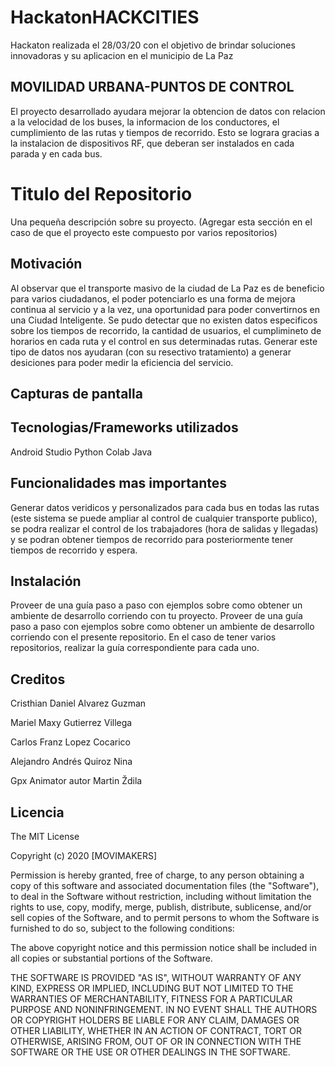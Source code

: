 # HackatonHACKCITIES
Hackaton realizada el 28/03/20 con el objetivo de brindar soluciones innovadoras y su aplicacion en el municipio de La Paz
## MOVILIDAD URBANA-PUNTOS DE CONTROL
El proyecto desarrollado ayudara mejorar la obtencion de datos con relacion a la velocidad de los buses, la informacion de 
los conductores, el cumplimiento de las rutas y tiempos de recorrido. Esto se lograra gracias a la instalacion de dispositivos RF, que deberan ser instalados en cada parada y en cada bus. 
# Titulo del Repositorio
Una pequeña descripción sobre su proyecto. 
(Agregar esta sección en el caso de que el proyecto este compuesto por varios repositorios)
## Motivación
Al observar que el transporte masivo de la ciudad de La Paz es de beneficio para varios ciudadanos, el poder potenciarlo es una forma de mejora continua al servicio y a la vez, una oportunidad para poder convertirnos en una Ciudad Inteligente. Se pudo detectar que no existen datos especificos sobre los tiempos de recorrido, la cantidad de usuarios, el cumplimineto de horarios en cada ruta y el control en sus determinadas rutas. Generar este tipo de datos nos ayudaran (con su resectivo tratamiento) a generar desiciones para poder medir la eficiencia del servicio. 
## Capturas de pantalla


## Tecnologias/Frameworks utilizados
Android Studio 
Python
Colab
Java
## Funcionalidades mas importantes
Generar datos veridicos y personalizados para cada bus en todas las rutas (este sistema se puede ampliar al control de cualquier transporte publico), se podra realizar el control de los trabajadores (hora de salidas y llegadas) y se podran obtener tiempos de recorrido para posteriormente tener tiempos de recorrido y espera. 
## Instalación
Proveer de una guía paso a paso con ejemplos sobre como obtener un ambiente de desarrollo corriendo con tu proyecto. 
Proveer de una guía paso a paso con ejemplos sobre como obtener un ambiente de desarrollo corriendo con el presente repositorio. 
En el caso de tener varios repositorios, realizar la guía correspondiente para cada uno.

## Creditos
Cristhian Daniel Alvarez Guzman

Mariel Maxy Gutierrez Villega

Carlos Franz Lopez Cocarico

Alejandro Andrés Quiroz Nina

Gpx Animator autor Martin Ždila
## Licencia
The MIT License

Copyright (c) 2020 [MOVIMAKERS]

Permission is hereby granted, free of charge, to any person obtaining a copy of this software and associated documentation files (the "Software"), to deal in the Software without restriction, including without limitation the rights to use, copy, modify, merge, publish, distribute, sublicense, and/or sell copies of the Software, and to permit persons to whom the Software is furnished to do so, subject to the following conditions:

The above copyright notice and this permission notice shall be included in all copies or substantial portions of the Software.

THE SOFTWARE IS PROVIDED "AS IS", WITHOUT WARRANTY OF ANY KIND, EXPRESS OR IMPLIED, INCLUDING BUT NOT LIMITED TO THE WARRANTIES OF MERCHANTABILITY, FITNESS FOR A PARTICULAR PURPOSE AND NONINFRINGEMENT. IN NO EVENT SHALL THE AUTHORS OR COPYRIGHT HOLDERS BE LIABLE FOR ANY CLAIM, DAMAGES OR OTHER LIABILITY, WHETHER IN AN ACTION OF CONTRACT, TORT OR OTHERWISE, ARISING FROM, OUT OF OR IN CONNECTION WITH THE SOFTWARE OR THE USE OR OTHER DEALINGS IN THE SOFTWARE.

